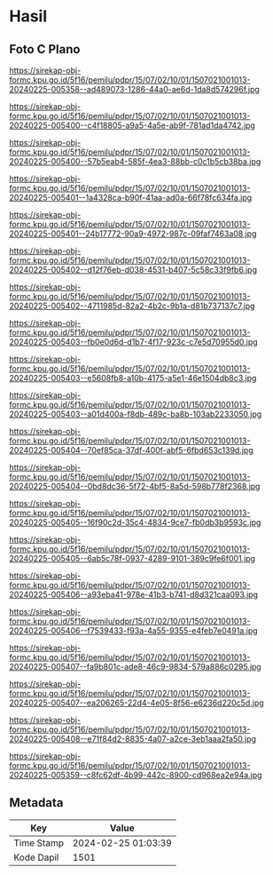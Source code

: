 # Hasil

## Foto C Plano

https://sirekap-obj-formc.kpu.go.id/5f16/pemilu/pdpr/15/07/02/10/01/1507021001013-20240225-005358--ad489073-1286-44a0-ae6d-1da8d574296f.jpg

https://sirekap-obj-formc.kpu.go.id/5f16/pemilu/pdpr/15/07/02/10/01/1507021001013-20240225-005400--c4f18805-a9a5-4a5e-ab9f-781ad1da4742.jpg

https://sirekap-obj-formc.kpu.go.id/5f16/pemilu/pdpr/15/07/02/10/01/1507021001013-20240225-005400--57b5eab4-585f-4ea3-88bb-c0c1b5cb38ba.jpg

https://sirekap-obj-formc.kpu.go.id/5f16/pemilu/pdpr/15/07/02/10/01/1507021001013-20240225-005401--1a4328ca-b90f-41aa-ad0a-66f78fc634fa.jpg

https://sirekap-obj-formc.kpu.go.id/5f16/pemilu/pdpr/15/07/02/10/01/1507021001013-20240225-005401--24b17772-90a9-4972-987c-09faf7463a08.jpg

https://sirekap-obj-formc.kpu.go.id/5f16/pemilu/pdpr/15/07/02/10/01/1507021001013-20240225-005402--d12f76eb-d038-4531-b407-5c58c33f9fb6.jpg

https://sirekap-obj-formc.kpu.go.id/5f16/pemilu/pdpr/15/07/02/10/01/1507021001013-20240225-005402--4711985d-82a2-4b2c-9b1a-d81b737137c7.jpg

https://sirekap-obj-formc.kpu.go.id/5f16/pemilu/pdpr/15/07/02/10/01/1507021001013-20240225-005403--fb0e0d6d-d1b7-4f17-923c-c7e5d70955d0.jpg

https://sirekap-obj-formc.kpu.go.id/5f16/pemilu/pdpr/15/07/02/10/01/1507021001013-20240225-005403--e5608fb8-a10b-4175-a5e1-46e1504db8c3.jpg

https://sirekap-obj-formc.kpu.go.id/5f16/pemilu/pdpr/15/07/02/10/01/1507021001013-20240225-005403--a01d400a-f8db-489c-ba8b-103ab2233050.jpg

https://sirekap-obj-formc.kpu.go.id/5f16/pemilu/pdpr/15/07/02/10/01/1507021001013-20240225-005404--70ef85ca-37df-400f-abf5-6fbd653c139d.jpg

https://sirekap-obj-formc.kpu.go.id/5f16/pemilu/pdpr/15/07/02/10/01/1507021001013-20240225-005404--0bd8dc36-5f72-4bf5-8a5d-598b778f2368.jpg

https://sirekap-obj-formc.kpu.go.id/5f16/pemilu/pdpr/15/07/02/10/01/1507021001013-20240225-005405--16f90c2d-35c4-4834-9ce7-fb0db3b9593c.jpg

https://sirekap-obj-formc.kpu.go.id/5f16/pemilu/pdpr/15/07/02/10/01/1507021001013-20240225-005405--6ab5c78f-0937-4289-9101-389c9fe6f001.jpg

https://sirekap-obj-formc.kpu.go.id/5f16/pemilu/pdpr/15/07/02/10/01/1507021001013-20240225-005406--a93eba41-978e-41b3-b741-d8d321caa093.jpg

https://sirekap-obj-formc.kpu.go.id/5f16/pemilu/pdpr/15/07/02/10/01/1507021001013-20240225-005406--f7539433-f93a-4a55-9355-e4feb7e0491a.jpg

https://sirekap-obj-formc.kpu.go.id/5f16/pemilu/pdpr/15/07/02/10/01/1507021001013-20240225-005407--fa9b801c-ade8-46c9-9834-579a886c0295.jpg

https://sirekap-obj-formc.kpu.go.id/5f16/pemilu/pdpr/15/07/02/10/01/1507021001013-20240225-005407--ea206265-22d4-4e05-8f56-e6236d220c5d.jpg

https://sirekap-obj-formc.kpu.go.id/5f16/pemilu/pdpr/15/07/02/10/01/1507021001013-20240225-005408--e71f84d2-8835-4a07-a2ce-3eb1aaa2fa50.jpg

https://sirekap-obj-formc.kpu.go.id/5f16/pemilu/pdpr/15/07/02/10/01/1507021001013-20240225-005359--c8fc62df-4b99-442c-8900-cd968ea2e94a.jpg


## Metadata

| Key        | Value               |
| ---------- | ------------------- |
| Time Stamp | 2024-02-25 01:03:39 |
| Kode Dapil | 1501                |



